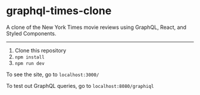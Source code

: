 # graphql-times-clone
A clone of the New York Times movie reviews using GraphQL, React, and Styled Components.

-----------------------

1. Clone this repository
2. `npm install`
3. `npm run dev`

To see the site, go to `localhost:3000/`

To test out GraphQL queries, go to `localhost:8080/graphiql`
